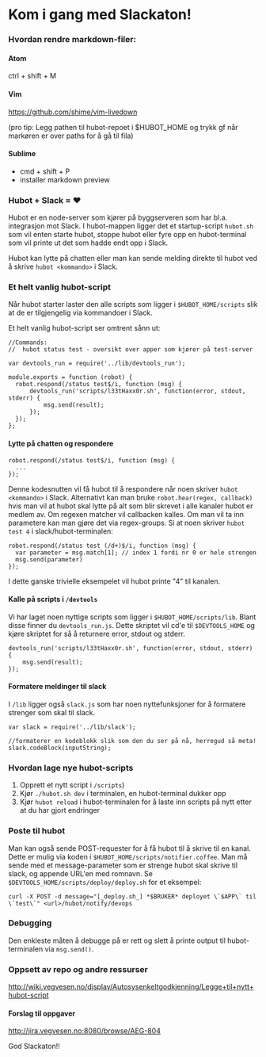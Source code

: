 # Kom i gang med Slackaton!

### Hvordan rendre markdown-filer:

#### Atom
ctrl + shift + M

#### Vim
https://github.com/shime/vim-livedown

(pro tip: Legg pathen til hubot-repoet i $HUBOT_HOME og trykk gf når markøren er over paths for å gå til fila)

#### Sublime
* cmd + shift + P
* installer markdown preview

### Hubot + Slack = ❤️

Hubot er en node-server som kjører på byggserveren som har bl.a. integrasjon mot Slack. I hubot-mappen ligger det et startup-script `hubot.sh`
som vil enten starte hubot, stoppe hubot eller fyre opp en hubot-terminal som vil printe ut det som hadde endt opp i Slack.

Hubot kan lytte på chatten eller man kan sende melding direkte til hubot ved å skrive `hubot <kommando>` i Slack.

### Et helt vanlig hubot-script
Når hubot starter laster den alle scripts som ligger i `$HUBOT_HOME/scripts` slik at de er tilgjengelig via kommandoer i Slack.

Et helt vanlig hubot-script ser omtrent sånn ut:

    //Commands:
    //  hubot status test - oversikt over apper som kjører på test-server

    var devtools_run = require('../lib/devtools_run');

    module.exports = function (robot) {
      robot.respond(/status test$/i, function (msg) {
          devtools_run('scripts/l33tHaxx0r.sh', function(error, stdout, stderr) {
              msg.send(result);
          });
      });
    };



#### Lytte på chatten og respondere

    robot.respond(/status test$/i, function (msg) {
      ...
    });

Denne kodesnutten vil få hubot til å respondere når noen skriver ``hubot <kommando>`` i Slack. Alternativt kan man bruke ``robot.hear(regex, callback)``
hvis man vil at hubot skal lytte på alt som blir skrevet i alle kanaler hubot er medlem av. Om regexen matcher vil callbacken kalles.
Om man vil ta inn parametere kan man gjøre det via regex-groups. Si at noen skriver `hubot test 4` i slack/hubot-terminalen:

    robot.respond(/status test (/d+)$/i, function (msg) {
      var parameter = msg.match[1]; // index 1 fordi nr 0 er hele strengen
      msg.send(parameter)
    });

I dette ganske trivielle eksempelet vil hubot printe "4" til kanalen.


#### Kalle på scripts i `/devtools`

Vi har laget noen nyttige scripts som ligger i `$HUBOT_HOME/scripts/lib`. Blant disse finner du `devtools_run.js`.
Dette skriptet vil cd'e til `$DEVTOOLS_HOME` og kjøre skriptet for så å returnere error, stdout og stderr.


    devtools_run('scripts/l33tHaxx0r.sh', function(error, stdout, stderr) {
        msg.send(result);
    });

#### Formatere meldinger til slack
I `/lib` ligger også `slack.js` som har noen nyttefunksjoner for å formatere strenger som skal til slack.

    var slack = require('../lib/slack');

    //formaterer en kodeblokk slik som den du ser på nå, herregud så meta!
    slack.codeBlock(inputString);

### Hvordan lage nye hubot-scripts

1. Opprett et nytt script i ``/scripts``)
2. Kjør ``./hubot.sh dev`` i terminalen, en hubot-terminal dukker opp
3. Kjør ``hubot reload`` i hubot-terminalen for å laste inn scripts på nytt etter at du har gjort endringer

### Poste til hubot
Man kan også sende POST-requester for å få hubot til å skrive til en kanal. Dette er mulig via koden i `$HUBOT_HOME/scripts/notifier.coffee`. Man må sende med et message-parameter som er strenge hubot skal skrive til slack, og appende URL'en med romnavn. Se `$DEVTOOLS_HOME/scripts/deploy/deploy.sh` for et eksempel:

    curl -X POST -d message="[_deploy.sh_] *$BRUKER* deployet \`$APP\` til \`test\`" <url>/hubot/notify/devops

### Debugging
Den enkleste måten å debugge på er rett og slett å printe output til hubot-terminalen via ``msg.send()``.

### Oppsett av repo og andre ressurser
http://wiki.vegvesen.no/display/Autosysenkeltgodkjenning/Legge+til+nytt+hubot-script

#### Forslag til oppgaver
http://jira.vegvesen.no:8080/browse/AEG-804

God Slackaton!!
